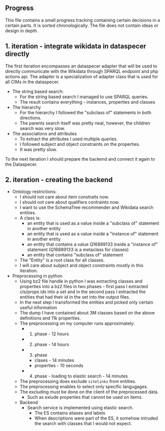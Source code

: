## Progress

This file contains a small progress tracking containing certain decisions in a certain parts.
It is sorted chronologically.
The file does not contain ideas or design in depth.

## 1. iteration - integrate wikidata in dataspecer directly 

The first iteration encompasses an dataspecer adapter that will be used to directly communicate with the Wikidata through SPARQL endpoint and php actions api.
The adapter is a specialization of adapter class that is used for all CIMs in the dataspecer.

- The string based search:
  - For the string based search I managed to use SPARQL queries. 
  - The result contains everything - instances, properties and classes
- The hierarchy
  - For the hierarchy I followed the "subclass of" statements in both directions.
  - The parents search itself was pretty neat, however, the children search was very slow.
- The associations and attributes
  - To extract the attributes I used multiple queries.
  - I followed subject and object constraints on the properties.
  - It was pretty slow.

To the next iteration I should prepare the backend and connect it again to the Dataspecer.

## 2. iteration - creating the backend 

- Ontology restrictions:
  - I should not care about item constraits now.
  - I should not care about qualifiers contraints now.
  - I want to use the SchemaTree recommender and Wikidata search entities.
  - A class is:
    - an entity that is used as a value inside a "subclass of" statement in another entity
    - an entity that is used as a value inside a "instance of" statement in another entity
    - an entity that contains a value Q16889133 inside a "instance of" statement (Q16889133 is a metaclass for classes)
    - an entity that contains "subclass of" statement
  - The "Entity" is a root class for all classes.
  - I will care about subject and object constraints mostly in this iteration.
- Preprocessing in python
  - Using bz2 file handle in python I was extracting classes and properties into a bz2 files in two phases - first pass I extracted cls/props ids into a set and in the second pass I extracted the entities that had their id in the set into the output files.
  - In the next step I transformed the entities and picked only certain useful information
  - The dump I have contained about 3M classes based on the above definitions and 11k properties.
  - The preprocessing on my computer runs approximately:
    - 1. phase - 12 hours
    - 2. phase - 14 hours
    - 3. phase 
      - clases - 14 minutes
      - properties - 10 seconds
    - 4. phase - loading to elastic search - 14 minutes
  - The preprocessing does exclude `sitelinks` from entities.
  - The preprocessing enables to select only specific langugages.
  - The excluding must be done on the client of the preprocessed data.
    - Such as exlude properties that cannot be used on items.
  - Backend
    - Search service is implemented using elastic search.
      - The ES contains aliases and labels
      - When descriptions were part of the ES, it somehow intruded the search with classes that I would not expect.
